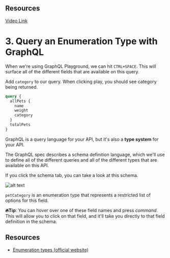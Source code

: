 ## Resources

[Video Link](https://egghead.io/lessons/graphql-query-an-enumeration-type-with-graphql)

# 3. Query an Enumeration Type with GraphQL

When we're using GraphQL Playground, we can hit `CTRL+SPACE`. This will surface all of the different fields that are available on this query.

Add `category` to our query. When clicking play, you should see category being returned.

```graphql
query {
  allPets {
    name
    weight
    category
  }
  totalPets
}
```

GraphQL is a query language for your API, but it's also a **type system** for your API.

The GraphQL spec describes a schema definition language, which we'll use to define all of the different queries and all of the different types that are available on this API.

If you click the schema tab, you can take a look at this schema.

![alt text](https://res.cloudinary.com/dg3gyk0gu/image/upload/v1563555708/transcript-images/query-an-enumeration-type-with-graphql-schema-tab.png)

`petCategory` is an enumeration type that represents a restricted list of options for this field.

**🔥Tip**: You can hover over one of these field names and press _command_. This will allow you to click on that field, and it'll take you directly to that field definition in the schema.

## Resources

- [Enumeration types (official website)](https://graphql.org/learn/schema/#enumeration-types)
